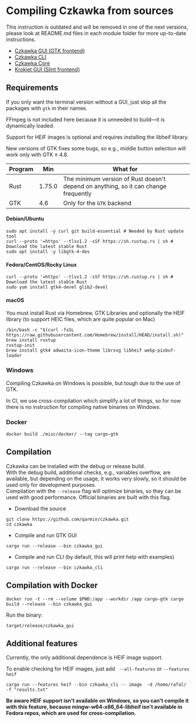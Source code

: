 # Compiling Czkawka from sources

This instruction is outdated and will be removed in one of the next versions, please look at README.md files
in each module folder for more up-to-date instructions.

- [Czkawka GUI (GTK frontend)](../czkawka_gui/README.md)</br>
- [Czkawka CLI](../czkawka_cli/README.md)</br>
- [Czkawka Core](../czkawka_core/README.md)</br>
- [Krokiet GUI (Slint frontend)](../krokiet/README.md)</br>

## Requirements

If you only want the terminal version without a GUI, just skip all the packages with `gtk` in their names.

FFmpeg is not included here because it is unneeded to build—it is dynamically loaded.

Support for HEIF images is optional and requires installing the libheif library.

New versions of GTK fixes some bugs, so e.g., middle button selection will work only with GTK ≥ 4.8.

| Program | Min    | What for                                                                            |
|---------|--------|-------------------------------------------------------------------------------------|
| Rust    | 1.75.0 | The minimum version of Rust doesn't depend on anything, so it can change frequently |
| GTK     | 4.6    | Only for the `GTK` backend                                                          |

#### Debian/Ubuntu

```shell
sudo apt install -y curl git build-essential # Needed by Rust update tool
curl --proto '=https' --tlsv1.2 -sSf https://sh.rustup.rs | sh # Download the latest stable Rust
sudo apt install -y libgtk-4-dev
```

#### Fedora/CentOS/Rocky Linux

```shell
curl --proto '=https' --tlsv1.2 -sSf https://sh.rustup.rs | sh # Download the latest stable Rust
sudo yum install gtk4-devel glib2-devel
```

#### macOS

You must install Rust via Homebrew, GTK Libraries and optionally the HEIF library (to support HEIC files, which are
quite popular on Mac)

```shell
/bin/bash -c "$(curl -fsSL https://raw.githubusercontent.com/Homebrew/install/HEAD/install.sh)"
brew install rustup
rustup-init
brew install gtk4 adwaita-icon-theme librsvg libheif webp-pixbuf-loader
```

### Windows

Compiling Czkawka on Windows is possible, but tough due to the use of GTK.

In CI, we use cross-compilation which simplify a lot of things, so for now there is no instruction for compiling native
binaries on Windows.

### Docker

```shell
docker build ./misc/docker/ --tag cargo-gtk
```

## Compilation

Czkawka can be installed with the debug or release build.  
With the debug build, additional checks, e.g., variables overflow, are available, but depending on the usage,
it works very slowly, so it should be used only for development purposes.    
Compilation with the `--release` flag will optimize binaries, so they can be used with good performance.
Official binaries are built with this flag.

- Download the source

```
git clone https://github.com/qarmin/czkawka.git
cd czkawka
```

- Compile and run GTK GUI

```
cargo run --release --bin czkawka_gui
```

- Compile and run CLI (by default, this will print help with examples)

```
cargo run --release --bin czkawka_cli
```

## Compilation with Docker

```shell
docker run -t --rm --volume $PWD:/app --workdir /app cargo-gtk cargo build --release --bin czkawka_gui
```

Run the binary:

```shell
target/release/czkawka_gui
```

## Additional features

Currently, the only additional dependence is HEIF image support.

To enable checking for HEIF images, just add ` --all-features` or `--features heif`

```
cargo run --features heif --bin czkawka_cli -- image  -d /home/rafal/ -f "results.txt"
```

**Be aware HEIF support isn't available on Windows, so you can't compile it with this feature, because
mingw-w64-x86_64-libheif isn't available in Fedora repos, which are used for cross-compilation.**